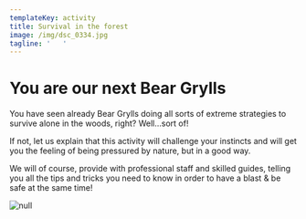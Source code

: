 ```yaml
---
templateKey: activity
title: Survival in the forest
image: /img/dsc_0334.jpg
tagline: '   '
---
```

# You are our next Bear Grylls

You have seen already Bear Grylls doing all sorts of extreme strategies to survive alone in the woods, right? Well…sort of!

If not, let us explain that this activity will challenge your instincts and will get you the feeling of being pressured by nature, but in a good way. 

We will of course, provide with professional staff and skilled guides, telling you all the tips and tricks you need to know in order to have a blast & be safe at the same time!

![null](/img/screen-shot-2018-08-08-at-01.23.36-1-.png)
